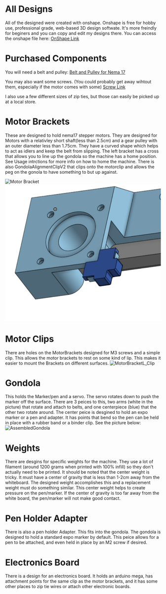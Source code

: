 # All Designs
All of the designed were created with onshape. Onshape is free for hobby use, professional grade, web-based 3D design softwate. It's more freindly for beginers and you can copy and edit my designs there. You can access the onshape file here:
[OnShape Link](https://cad.onshape.com/documents/ab6b596e4392295efecd3ac1/w/dc93ebaf0ace8be6780ac9ec/e/0725e028e4da9825d101adc6?renderMode=0&uiState=6855ba55a5c94332b50f6fd7)

# Purchased Components
You will need a belt and pulley:
[Belt and Pulley for Nema 17](https://www.amazon.com/Zeelo-Timing-Pulley-Meters-Printer/dp/B07XG9JN5B/ref=sr_1_2?crid=1G5UYWVFAUSBB&dib=eyJ2IjoiMSJ9.GI7IYPVX0L1IwCQjkCR05WvW3jAM4ZuUnRIlTQJCUizdI8Hmj20v0d7PmKaoVUzZyd5GmnhcQmJhCCJxGPF7ymNzlOd2fr8ciFztPYL7c-42PSgREzCqUdjSa4J7YgP80PcPfrI6Xq64ojhuuOkMFWC7Rm3o6vX_wy6ZuXANI80aHiWc-zlIveDbJLLt-6L3iSX77LYO87Ua26osXSZ-crbNUO6IKXmOMnXs_6HHhlA.cvO0-lfiMIIA8aI7ucSUXOshvGekwcqI4hk7xA5IM9A&dib_tag=se&keywords=nema%2B17%2BGT2&qid=1727893603&sprefix=nema%2B17%2Bgt%2Caps%2C122&sr=8-2&th=1)

You may also want some screws. (You could probably get away wihtout them, especially if the motor comes with some)
[Screw Link](https://www.amazon.com/dp/B0BJVHZVGV?ref=ppx_yo2ov_dt_b_fed_asin_title&th=1)

I also use a few different sizes of zip ties, but those can easily be picked up at a local store.

# Motor Brackets
These are designed to hold nema17 stepper motors. They are designed for Motors with a relativley short shaft(less than 2.5cm) and a gear pulley with an outer diameter less than 1.75cm. They have a curved shape which helps to act as idlers and keep the belt from slipping. The left bracket has a cross that allows you to line up the gondola so the machine has a home position. See Usage intrctions for more info on how to home the machine. There is also GondolaAlignmentClipV2 that clips onto the motorclip and allows the peg on the gonola to have something to but up against.

![Motor Bracket](MotorBracketL.png)
![GondolaAlignmentClipV2](GondolaAlignmentClip.png)

# Motor Clips
There are holes on the MotorBrackets designed for M3 screws and a simple clip. This allows the motor brackets to rest on some kind of lip. This makes it easier to mount the Brackets on different surfaces.
![MotorBracketL_Clip](MotorBracketL_Clip.png)

# Gondola
This holds the Marker/pen and a servo. The servo rotates down to push the marker off the surface. There are 3 peices to this, two arms (white in the picture) that rotate and attach to belts, and one centerpiece (blue) that the other two rotate around. The center peice is desgined to hold an expo marker or a pen and adapter. It has points that bend so the pen can be held in place with a rubber band or a binder clip. See the picture below:
![AssembledGondola](AssembledGondola.jpg)

# Weights
There are desgins for specific weights for the machine. They use a lot of filament (around 1200 grams when printed with 100% infill) so they don't actually need to be printed. It should be noted that the center weight is tricky. It must have a center of gravity that is less than 1-2cm away from the whiteboard. The designed weight accomplishes this and a replacement weight must do something similar. This center weight helps to create pressure on the pen/marker. If the center of gravity is too far away from the white board, the pen/marker will not make good contact.

# Pen Holder Adapter
There is also a pen holder Adapter. This fits into the gondola. The gondola is designed to hold a standard expo marker by default. This peice allows for a pen to be attached, and even held in place by an M2 screw if desired.

# Electronics Board
There is a design for an electronics board. It holds an arduino mega, has attachment points for the same clip as the motor brackets, and it has some other places to zip tie wires or attach other electronic boards.